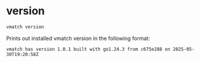 # version

```sh
vmatch version
```

Prints out installed vmatch version in the following format:

```
vmatch has version 1.0.1 built with go1.24.3 from c675e288 on 2025-05-30T19:20:58Z
```
